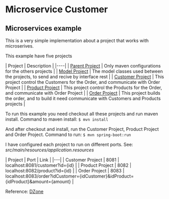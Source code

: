 # Microservice Customer
## Microservices example

This is a very simple implementation about a project that works with microserives.

This example have five projects


| Project | Description |
|----|
|  [Parent Project](https://github.com/leonardoterrao/micro-service-customer/)  | Only maven configurations for the others projects |
|  [Model Project](https://github.com/leonardoterrao/micro-service-model/)  | The model classes used between the projects, to send and recive by interface rest |
|  [Customer Project](https://github.com/leonardoterrao/micro-service-customer/)  | This project control the Customers for the Order, and communicate with Order Project |
|  [Product Project](https://github.com/leonardoterrao/micro-service-product/)  | This project control the Products for the Order, and communicate with Order Project |
|  [Order Project](https://github.com/leonardoterrao/micro-service-order/)  | This project builds the order, and to build it need communicate with Customers and Products projects  |

To run this example you need checkout all these projects and run maven install.
Command to maven install:
`$ mvn install`

And after checkout and install, run the Customer Project, Product Project and Order Project.
Command to run:
`$ mvn spring-boot:run`

I have configured each project to run on different ports.
See: _src/main/resources/application.resources_

| Project | Port | Link |
|---|
| Customer Project | 8081 | localhost:8081/customer?id={id} |
| Product Project | 8082 | localhost:8082/product?id={id} |
| Order Project | 8083 | localhost:8083/order?idCustomer={idCustomer}&idProduct={idProduct}&amount={amount} |

Reference: [DZone](https://dzone.com/articles/spring-boot-creating)
